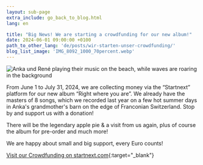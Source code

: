```yaml
---
layout: sub-page
extra_include: go_back_to_blog.html
lang: en

title: "Big News! We are starting a crowdfunding for our new album!"
date: 2024-06-01 09:00:00 +0100
path_to_other_lang: 'de/posts/wir-starten-unser-crowdfunding/'
blog_list_image: 'IMG_8092_1000_70percent.webp'
---
```

![Anka und René playing their music on the beach, while waves are roaring in the background ](../../../assets/img/posts/IMG_8092_1000_70percent.webp "Featured Blog Post Foto")

From June 1 to July 31, 2024, we are collecting money via the “Startnext” platform for our new album “Right where you are”<!--more-->. We already have the masters of 8 songs, which we recorded last year on a few hot summer days in Anka's grandmother's barn on the edge of Franconian Switzerland. Stop by and support us with a donation!

There will be the legendary apple pie & a visit from us again, plus of course the album for pre-order and much more!

We are happy about small and big support, every Euro counts! 

[Visit our Crowdfunding on startnext.com](https://www.startnext.com/nbtf-right-where-you-are){:target="_blank"}
